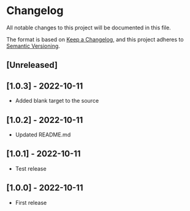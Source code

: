 # Changelog
All notable changes to this project will be documented in this file.

The format is based on [Keep a Changelog](https://keepachangelog.com/en/1.0.0/),
and this project adheres to [Semantic Versioning](https://semver.org/spec/v2.0.0.html).

## [Unreleased]

## [1.0.3] - 2022-10-11
- Added blank target to the source

## [1.0.2] - 2022-10-11
- Updated README.md

## [1.0.1] - 2022-10-11
- Test release

## [1.0.0] - 2022-10-11
- First release
